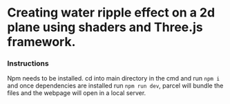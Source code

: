 # Creating water ripple effect on a 2d plane using shaders and Three.js framework.

### Instructions

Npm needs to be installed.
cd into main directory in the cmd and run `npm i` and once dependencies are installed run `npm run dev`, parcel will bundle the files and the webpage will open in a local server.

